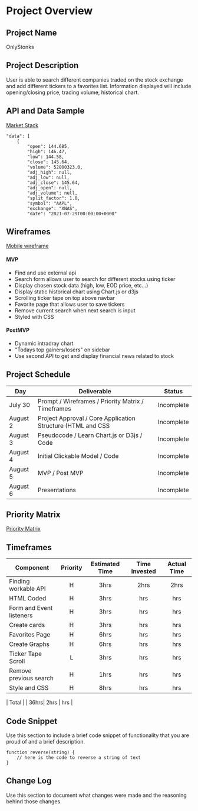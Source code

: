 # Project Overview


## Project Name

OnlyStonks

## Project Description

User is able to search different companies traded on the stock exchange and add different tickers to a favorites list. Information displayed will include opening/closing price, trading volume, historical chart. 

## API and Data Sample

[Market Stack](https://marketstack.com/)

    "data": [
        {
            "open": 144.685,
            "high": 146.47,
            "low": 144.58,
            "close": 145.64,
            "volume": 52800323.0,
            "adj_high": null,
            "adj_low": null,
            "adj_close": 145.64,
            "adj_open": null,
            "adj_volume": null,
            "split_factor": 1.0,
            "symbol": "AAPL",
            "exchange": "XNAS",
            "date": "2021-07-29T00:00:00+0000" 

## Wireframes

[Mobile wireframe](https://github.com/myfriendpaul/ticker-tracker/blob/main/Wireframing%20Template%20(5).jpg)


#### MVP 

- Find and use external api 
- Search form allows user to search for different stocks using ticker
- Display chosen stock data (high, low, EOD price, etc...)
- Display static historical chart using Chart.js or d3js
- Scrolling ticker tape on top above navbar
- Favorite page that allows user to save tickers 
- Remove current search when next search is input
- Styled with CSS

#### PostMVP  

- Dynamic intradray chart
- "Todays top gainers/losers" on sidebar 
- Use second API to get and display financial news related to stock


## Project Schedule

|  Day | Deliverable | Status
|---|---| ---|
|July 30| Prompt / Wireframes / Priority Matrix / Timeframes | Incomplete
|August 2| Project Approval / Core Application Structure (HTML and CSS| Incomplete
|August 3| Pseudocode / Learn Chart.js or D3js / Code | Incomplete
|August 4| Initial Clickable Model /  Code  | Incomplete
|August 5| MVP / Post MVP | Incomplete
|August 6| Presentations | Incomplete

## Priority Matrix
[Priority Matrix](https://github.com/myfriendpaul/ticker-tracker/blob/main/Priority%20Matrix%20Template%20(7).jpg)

## Timeframes


| Component | Priority | Estimated Time | Time Invested | Actual Time |
| --- | :---: |  :---: | :---: | :---: |
| Finding workable API | H | 3hrs| 2hrs | 2hrs |
| HTML Coded | H | 3hrs| hrs | hrs |
| Form and Event listeners | H | 3hrs| hrs | hrs |
| Create cards  | H | 3hrs| hrs | hrs |
| Favorites Page | H | 6hrs| hrs | hrs |
| Create Graphs | H | 6hrs| hrs | hrs |
| Ticker Tape Scroll | L | 3hrs| hrs | hrs |
| Remove previous search | H | 1hrs| hrs | hrs |
| Style and CSS | H | 8hrs| hrs | hrs |


| Total |  | 36hrs| 2hrs | hrs |

## Code Snippet

Use this section to include a brief code snippet of functionality that you are proud of and a brief description.  

```
function reverse(string) {
	// here is the code to reverse a string of text
}
```

## Change Log
 Use this section to document what changes were made and the reasoning behind those changes.  
